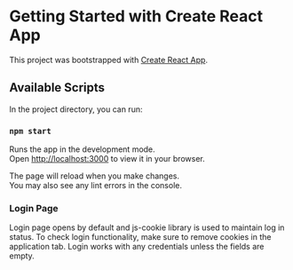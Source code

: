 # Getting Started with Create React App

This project was bootstrapped with [Create React App](https://github.com/facebook/create-react-app).

## Available Scripts

In the project directory, you can run:

### `npm start`

Runs the app in the development mode.\
Open [http://localhost:3000](http://localhost:3000) to view it in your browser.

The page will reload when you make changes.\
You may also see any lint errors in the console.

### Login Page 

Login page opens by default and js-cookie library is used to maintain log in status.
To check login functionality, make sure to remove cookies in the application tab.
Login works with any credentials unless the fields are empty.
